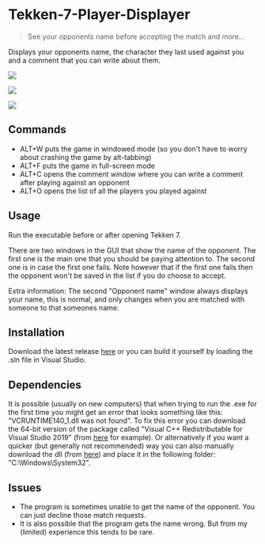 # Tekken-7-Player-Displayer
> See your opponents name before accepting the match and more...

Displays your opponents name, the character they last used against you and a comment that you can write about them.

![](https://github.com/ParadiseAigo/Tekken-7-Player-Displayer/blob/temporarybranch10october2021/6git.png)

![](https://github.com/ParadiseAigo/Tekken-7-Player-Displayer/blob/master/2git.png)

![](https://github.com/ParadiseAigo/Tekken-7-Player-Displayer/blob/master/5git.png)

## Commands
* ALT+W  puts the game in windowed mode (so you don't have to worry about crashing the game by alt-tabbing)
* ALT+F  puts the game in full-screen mode
* ALT+C  opens the comment window where you can write a comment after playing against an opponent
* ALT+O  opens the list of all the players you played against

## Usage
Run the executable before or after opening Tekken 7.

There are two windows in the GUI that show the name of the opponent. The first one is the main one that you should be paying attention to. The second one is in case the first one fails. Note however that if the first one fails then the opponent won't be saved in the list if you do choose to accept.

Extra information: The second "Opponent name" window always displays your name, this is normal, and only changes when you are matched with someone to that someones name.

## Installation
Download the latest release [here](https://github.com/ParadiseAigo/Tekken-7-Player-Displayer/releases) or you can build it yourself by loading the .sln file in Visual Studio.

## Dependencies
It is possible (usually on new computers) that when trying to run the .exe for the first time you might get an error that looks something like this: "VCRUNTIME140_1.dll was not found". To fix this error you can download the 64-bit version of the package called "Visual C++ Redistributable for Visual Studio 2019" (from [here](https://www.sts-tutorial.com/download/credistributable2019) for example). Or alternatively if you want a quicker (but generally not recommended) way you can also manually download the dll (from [here](https://www.dll-files.com/vcruntime140_1.dll.html)) and place it in the following folder: "C:\Windows\System32".

## Issues
* The program is sometimes unable to get the name of the opponent. You can just decline those match requests.
* It is also possible that the program gets the name wrong. But from my (limited) experience this tends to be rare.
